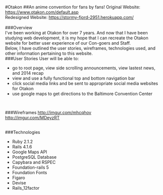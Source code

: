 #Otakon
##An anime convention for fans by fans!
Original Website: https://www.otakon.com/default.asp <br>
Redesigned Website: https://stormy-fjord-2951.herokuapp.com/ <br>
<br>
###Overview <br>
I've been working at Otakon for over 7 years. And now that I have been studying web development, it is my hope that I can recreate the Otakon website for better user experience of our Con-goers and Staff. 
<br>
Below, I have outlined the user stories, wireframes, technologies used, and other information pertaining to this website.
<br>
###User Stories
User will be able to:
* go to root page, view side scrolling announcements, view lastest news, and 2014 recap
* view and use a fully functional top and bottom navigation bar
* click social media links and be sent to appropriate social media websites for Otakon
* use google maps to get directions to the Baltimore Convention Center
<br>

###Wireframes
http://imgur.com/mhcqhov<br>
http://imgur.com/MDeyzRT<br>
<br>

###Technologies
* Ruby 2.1.2
* Rails 4.1.6
* Google Maps API
* PostgreSQL Database
* Capybara and RSPEC
* Foundation-rails 5
* Foundation Fonts
* Figaro
* Devise
* Rails_12factor
